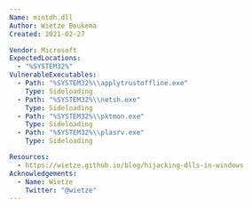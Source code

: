 ```yaml
---
Name: mintdh.dll
Author: Wietze Beukema
Created: 2021-02-27

Vendor: Microsoft
ExpectedLocations:
  - "%SYSTEM32%"
VulnerableExecutables:
  - Path: "%SYSTEM32%\\applytrustoffline.exe"
    Type: Sideloading
  - Path: "%SYSTEM32%\\netsh.exe"
    Type: Sideloading
  - Path: "%SYSTEM32%\\pktmon.exe"
    Type: Sideloading
  - Path: "%SYSTEM32%\\plasrv.exe"
    Type: Sideloading

Resources:
  - https://wietze.github.io/blog/hijacking-dlls-in-windows
Acknowledgements:
  - Name: Wietze
    Twitter: "@wietze"
---
```


